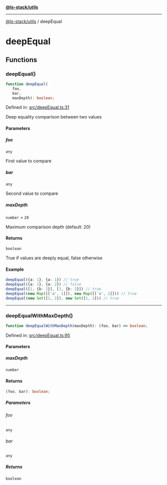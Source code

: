 [**@ls-stack/utils**](README.md)

***

[@ls-stack/utils](modules.md) / deepEqual

# deepEqual

## Functions

### deepEqual()

```ts
function deepEqual(
   foo, 
   bar, 
   maxDepth): boolean;
```

Defined in: [src/deepEqual.ts:31](https://github.com/lucasols/utils/blob/main/src/deepEqual.ts#L31)

Deep equality comparison between two values

#### Parameters

##### foo

`any`

First value to compare

##### bar

`any`

Second value to compare

##### maxDepth

`number` = `20`

Maximum comparison depth (default: 20)

#### Returns

`boolean`

True if values are deeply equal, false otherwise

#### Example

```ts
deepEqual({a: 1}, {a: 1}) // true
deepEqual({a: 1}, {a: 2}) // false
deepEqual([1, {b: 2}], [1, {b: 2}]) // true
deepEqual(new Map([['a', 1]]), new Map([['a', 1]])) // true
deepEqual(new Set([1, 2]), new Set([1, 2])) // true
```

***

### deepEqualWithMaxDepth()

```ts
function deepEqualWithMaxDepth(maxDepth): (foo, bar) => boolean;
```

Defined in: [src/deepEqual.ts:95](https://github.com/lucasols/utils/blob/main/src/deepEqual.ts#L95)

#### Parameters

##### maxDepth

`number`

#### Returns

```ts
(foo, bar): boolean;
```

##### Parameters

###### foo

`any`

###### bar

`any`

##### Returns

`boolean`

